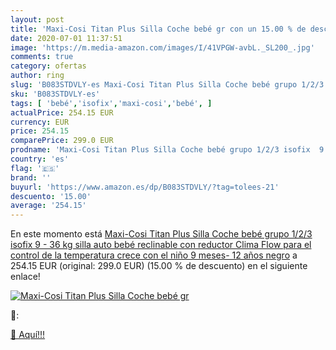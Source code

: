 ```yaml
---
layout: post
title: 'Maxi-Cosi Titan Plus Silla Coche bebé gr con un 15.00 % de descuento'
date: 2020-07-01 11:37:51
image: 'https://m.media-amazon.com/images/I/41VPGW-avbL._SL200_.jpg'
comments: true
category: ofertas
author: ring
slug: 'B083STDVLY-es Maxi-Cosi Titan Plus Silla Coche bebé grupo 1/2/3 isofix 9...'
sku: 'B083STDVLY-es'
tags: [ 'bebé','isofix','maxi-cosi','bebé', ]
actualPrice: 254.15 EUR
currency: EUR
price: 254.15
comparePrice: 299.0 EUR
prodname: 'Maxi-Cosi Titan Plus Silla Coche bebé grupo 1/2/3 isofix  9 - 36 kg  silla auto bebé reclinable con reductor  Clima Flow para el control de la temperatura  crece con el niño 9 meses- 12 años  negro'
country: 'es'
flag: '🇪🇸'
brand: ''
buyurl: 'https://www.amazon.es/dp/B083STDVLY/?tag=tolees-21'
descuento: '15.00'
average: '254.15'
---
```


En este momento está [Maxi-Cosi Titan Plus Silla Coche bebé grupo 1/2/3 isofix  9 - 36 kg  silla auto bebé reclinable con reductor  Clima Flow para el control de la temperatura  crece con el niño 9 meses- 12 años  negro](https://www.amazon.es/dp/B083STDVLY/?tag=tolees-21) a 254.15 EUR (original: 299.0 EUR) (15.00 %  de descuento) en el siguiente enlace!

[![Maxi-Cosi Titan Plus Silla Coche bebé gr](https://m.media-amazon.com/images/I/41VPGW-avbL._SL200_.jpg)](https://www.amazon.es/dp/B083STDVLY/?tag=tolees-21)

🔎:


[🛒 Aquí!!!](https://www.amazon.es/dp/B083STDVLY/?tag=tolees-21)
